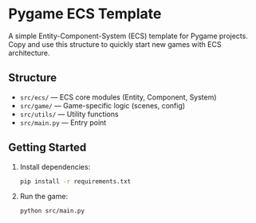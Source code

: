 # Pygame ECS Template

A simple Entity-Component-System (ECS) template for Pygame projects. Copy and use this structure to quickly start new games with ECS architecture.

## Structure
- `src/ecs/` — ECS core modules (Entity, Component, System)
- `src/game/` — Game-specific logic (scenes, config)
- `src/utils/` — Utility functions
- `src/main.py` — Entry point

## Getting Started
1. Install dependencies:
   ```bash
   pip install -r requirements.txt
   ```
2. Run the game:
   ```bash
   python src/main.py
   ```
